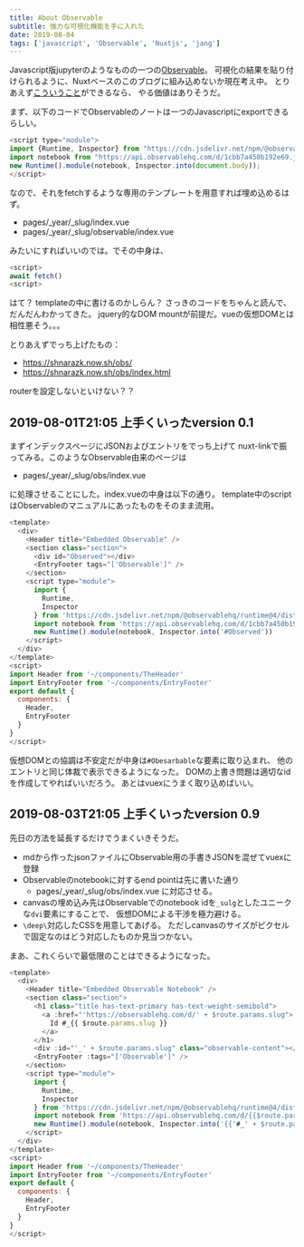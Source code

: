 ```yaml
---
title: About Observable
subtitle: 強力な可視化機能を手に入れた
date: 2019-08-04
tags: ['javascript', 'Observable', 'Nuxtjs', 'jang']
---
```


Javascript版jupyterのようなものの一つの[Observable](https://observablehq.com/)。
可視化の結果を貼り付けられるように、Nuxtベースのこのブログに組み込めないか現在考え中。
とりあえず[こういうこと](https://observablehq.com/d/1cbb7a450b192e69)ができるなら、
やる価値はありそうだ。

まず、以下のコードでObservableのノートは一つのJavascriptにexportできるらしい。

```js
<script type="module">
import {Runtime, Inspector} from "https://cdn.jsdelivr.net/npm/@observablehq/runtime@4/dist/runtime.js";
import notebook from "https://api.observablehq.com/d/1cbb7a450b192e69.js?v=3";
new Runtime().module(notebook, Inspector.into(document.body));
</script>
```

なので、それをfetchするような専用のテンプレートを用意すれば埋め込めるはず。

- pages/_year/_slug/index.vue
- pages/_year/_slug/observable/index.vue

みたいにすればいいのでは。でその中身は、

```js
<script>
await fetch()
<script>
```

はて？ templateの中に書けるのかしらん？
さっきのコードをちゃんと読んで、だんだんわかってきた。
jquery的なDOM mountが前提だ。vueの仮想DOMとは相性悪そう。。。

<script type="module">
import {Runtime, Inspector} from "https://cdn.jsdelivr.net/npm/@observablehq/runtime@4/dist/runtime.js";
import notebook from "https://api.observablehq.com/d/1cbb7a450b192e69.js?v=3";
new Runtime().module(notebook, Inspector.into(document.body));
</script>

とりあえずでっち上げたもの： 

- https://shnarazk.now.sh/obs/
- https://shnarazk.now.sh/obs/index.html

routerを設定しないといけない？？

## 2019-08-01T21:05 上手くいったversion 0.1

まずインデックスページにJSONおよびエントリをでっち上げて
nuxt-linkで振ってみる。このようなObservable由来のページは

- pages/_year/_slug/obs/index.vue

に処理させることにした。index.vueの中身は以下の通り。
template中のscriptはObservableのマニュアルにあったものをそのまま流用。

```js
<template>
  <div>
    <Header title="Embedded Observable" />
    <section class="section">
      <div id="Observed"></div>
      <EntryFooter tags="['Observable']" />
    </section>
    <script type="module">
      import {
        Runtime,
        Inspector
      } from 'https://cdn.jsdelivr.net/npm/@observablehq/runtime@4/dist/runtime.js'
      import notebook from 'https://api.observablehq.com/d/1cbb7a450b192e69.js?v=3'
      new Runtime().module(notebook, Inspector.into('#Observed'))
    </script>
  </div>
</template>
<script>
import Header from '~/components/TheHeader'
import EntryFooter from '~/components/EntryFooter'
export default {
  components: {
    Header,
    EntryFooter
  }
}
</script>
```

仮想DOMとの協調は不安定だが中身は`#Obesarbable`な要素に取り込まれ、
他のエントリと同じ体裁で表示できるようになった。
DOMの上書き問題は適切なidを作成してやればいいだろう。
あとはvuexにうまく取り込めばいい。

## 2019-08-03T21:05 上手くいったversion 0.9

先日の方法を延長するだけでうまくいきそうだ。

- mdから作ったjsonファイルにObservable用の手書きJSONを混ぜてvuexに登録
- Observableのnotebookに対するend pointは先に書いた通り
  - pages/_year/_slug/obs/index.vue
  に対応させる。
- canvasの埋め込み先はObservableでのnotebook idを`_sulg`としたユニークな`dvi`要素にすることで、
  仮想DOMによる干渉を極力避ける。
- `\deep\`対応したCSSを用意してあげる。
  ただしcanvasのサイズがピクセルで固定なのはどう対応したものか見当つかない。

まあ、これくらいで最低限のことはできるようになった。

```js
<template>
  <div>
    <Header title="Embedded Observable Notebook" />
    <section class="section">
      <h1 class="title has-text-primary has-text-weight-semibold">
        <a :href="'https://observablehq.com/d/' + $route.params.slug">
          Id #_{{ $route.params.slug }}
        </a>
      </h1>
      <div :id="'_' + $route.params.slug" class="observable-content"></div>
      <EntryFooter :tags="['Observable']" />
    </section>
    <script type="module">
      import {
        Runtime,
        Inspector
      } from 'https://cdn.jsdelivr.net/npm/@observablehq/runtime@4/dist/runtime.js'
      import notebook from 'https://api.observablehq.com/d/{{$route.params.slug}}.js?v=3'
      new Runtime().module(notebook, Inspector.into('{{'#_' + $route.params.slug}}'))
    </script>
  </div>
</template>
<script>
import Header from '~/components/TheHeader'
import EntryFooter from '~/components/EntryFooter'
export default {
  components: {
    Header,
    EntryFooter
  }
}
</script>
```

